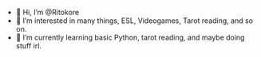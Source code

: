 - 👋 Hi, I’m @Ritokore
- 👀 I’m interested in many things, ESL, Videogames, Tarot reading, and so on.
- 🌱 I’m currently learning basic Python, tarot reading, and maybe doing stuff irl.


<!---
Ritokore/Ritokore is a ✨ special ✨ repository because its `README.md` (this file) appears on your GitHub profile.
You can click the Preview link to take a look at your changes.
--->

